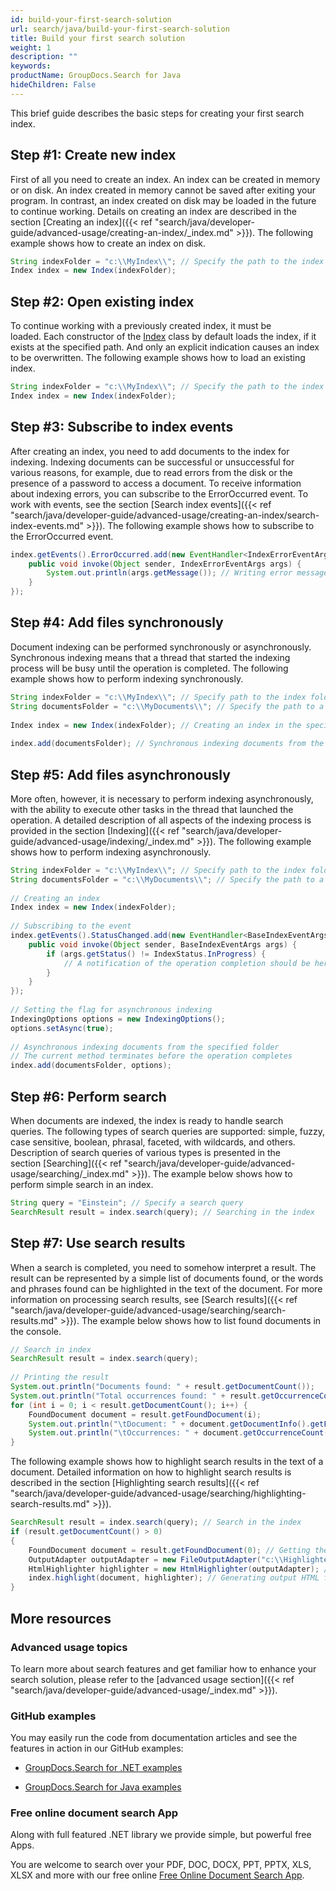 ```yaml
---
id: build-your-first-search-solution
url: search/java/build-your-first-search-solution
title: Build your first search solution
weight: 1
description: ""
keywords: 
productName: GroupDocs.Search for Java
hideChildren: False
---
```

This brief guide describes the basic steps for creating your first search index.

## Step #1: Create new index

First of all you need to create an index. An index can be created in memory or on disk. An index created in memory cannot be saved after exiting your program. In contrast, an index created on disk may be loaded in the future to continue working. Details on creating an index are described in the section [Creating an index]({{< ref "search/java/developer-guide/advanced-usage/creating-an-index/_index.md" >}}). The following example shows how to create an index on disk.



```java
String indexFolder = "c:\\MyIndex\\"; // Specify the path to the index folder
Index index = new Index(indexFolder);
```

## Step #2: Open existing index

To continue working with a previously created index, it must be loaded. Each constructor of the [Index](https://apireference.groupdocs.com/search/java/com.groupdocs.search/Index) class by default loads the index, if it exists at the specified path. And only an explicit indication causes an index to be overwritten. The following example shows how to load an existing index.



```java
String indexFolder = "c:\\MyIndex\\"; // Specify the path to the index folder
Index index = new Index(indexFolder);
```

## Step #3: Subscribe to index events

After creating an index, you need to add documents to the index for indexing. Indexing documents can be successful or unsuccessful for various reasons, for example, due to read errors from the disk or the presence of a password to access a document. To receive information about indexing errors, you can subscribe to the ErrorOccurred event. To work with events, see the section [Search index events]({{< ref "search/java/developer-guide/advanced-usage/creating-an-index/search-index-events.md" >}}). The following example shows how to subscribe to the ErrorOccurred event.



```java
index.getEvents().ErrorOccurred.add(new EventHandler<IndexErrorEventArgs>() {
    public void invoke(Object sender, IndexErrorEventArgs args) {
        System.out.println(args.getMessage()); // Writing error messages to the console
    }
});
```

## Step #4: Add files synchronously

Document indexing can be performed synchronously or asynchronously. Synchronous indexing means that a thread that started the indexing process will be busy until the operation is completed. The following example shows how to perform indexing synchronously.



```java
String indexFolder = "c:\\MyIndex\\"; // Specify path to the index folder
String documentsFolder = "c:\\MyDocuments\\"; // Specify the path to a folder containing documents to search
 
Index index = new Index(indexFolder); // Creating an index in the specified folder
 
index.add(documentsFolder); // Synchronous indexing documents from the specified folder
```

## Step #5: Add files asynchronously

More often, however, it is necessary to perform indexing asynchronously, with the ability to execute other tasks in the thread that launched the operation. A detailed description of all aspects of the indexing process is provided in the section [Indexing]({{< ref "search/java/developer-guide/advanced-usage/indexing/_index.md" >}}). The following example shows how to perform indexing asynchronously.



```java
String indexFolder = "c:\\MyIndex\\"; // Specify path to the index folder
String documentsFolder = "c:\\MyDocuments\\"; // Specify the path to a folder containing documents to search
 
// Creating an index
Index index = new Index(indexFolder);
 
// Subscribing to the event
index.getEvents().StatusChanged.add(new EventHandler<BaseIndexEventArgs>() {
    public void invoke(Object sender, BaseIndexEventArgs args) {
        if (args.getStatus() != IndexStatus.InProgress) {
            // A notification of the operation completion should be here
        }
    }
});
 
// Setting the flag for asynchronous indexing
IndexingOptions options = new IndexingOptions();
options.setAsync(true);
 
// Asynchronous indexing documents from the specified folder
// The current method terminates before the operation completes
index.add(documentsFolder, options);
```

## Step #6: Perform search

When documents are indexed, the index is ready to handle search queries. The following types of search queries are supported: simple, fuzzy, case sensitive, boolean, phrasal, faceted, with wildcards, and others. Description of search queries of various types is presented in the section [Searching]({{< ref "search/java/developer-guide/advanced-usage/searching/_index.md" >}}). The example below shows how to perform simple search in an index.



```java
String query = "Einstein"; // Specify a search query
SearchResult result = index.search(query); // Searching in the index
```

## Step #7: Use search results

When a search is completed, you need to somehow interpret a result. The result can be represented by a simple list of documents found, or the words and phrases found can be highlighted in the text of the document. For more information on processing search results, see [Search results]({{< ref "search/java/developer-guide/advanced-usage/searching/search-results.md" >}}). The example below shows how to list found documents in the console.



```java
// Search in index
SearchResult result = index.search(query);
 
// Printing the result
System.out.println("Documents found: " + result.getDocumentCount());
System.out.println("Total occurrences found: " + result.getOccurrenceCount());
for (int i = 0; i < result.getDocumentCount(); i++) {
    FoundDocument document = result.getFoundDocument(i);
    System.out.println("\tDocument: " + document.getDocumentInfo().getFilePath());
    System.out.println("\tOccurrences: " + document.getOccurrenceCount());
}
```

The following example shows how to highlight search results in the text of a document. Detailed information on how to highlight search results is described in the section [Highlighting search results]({{< ref "search/java/developer-guide/advanced-usage/searching/highlighting-search-results.md" >}}).



```java
SearchResult result = index.search(query); // Search in the index
if (result.getDocumentCount() > 0)
{
    FoundDocument document = result.getFoundDocument(0); // Getting the first found document
    OutputAdapter outputAdapter = new FileOutputAdapter("c:\\Highlighted.html"); // Creating the output adapter to a file
    HtmlHighlighter highlighter = new HtmlHighlighter(outputAdapter); // Creating the highlighter object
    index.highlight(document, highlighter); // Generating output HTML formatted document with highlighted search results
}
```

## More resources

### Advanced usage topics

To learn more about search features and get familiar how to enhance your search solution, please refer to the [advanced usage section]({{< ref "search/java/developer-guide/advanced-usage/_index.md" >}}).

### GitHub examples

You may easily run the code from documentation articles and see the features in action in our GitHub examples:

*   [GroupDocs.Search for .NET examples](https://github.com/groupdocs-search/GroupDocs.Search-for-.NET)
    
*   [GroupDocs.Search for Java examples](https://github.com/groupdocs-search/GroupDocs.Search-for-Java)
    

### Free online document search App

Along with full featured .NET library we provide simple, but powerful free Apps.

You are welcome to search over your PDF, DOC, DOCX, PPT, PPTX, XLS, XLSX and more with our free online [Free Online Document Search App](https://products.groupdocs.app/search).
